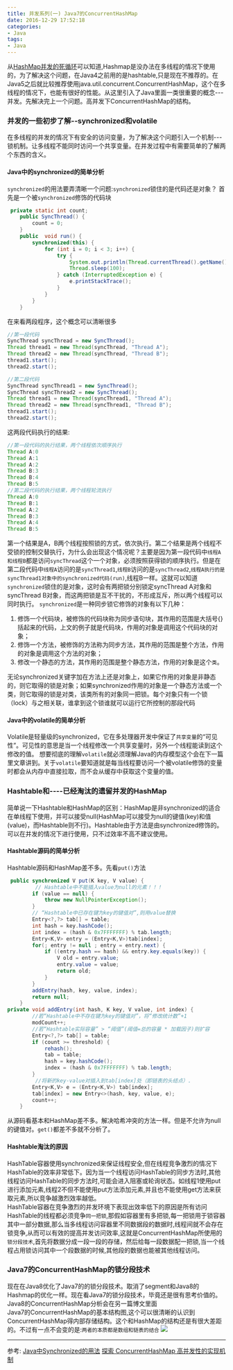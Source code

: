 ```yaml
---
title: 并发系列(一) Java7的ConcurrentHashMap 
date: 2016-12-29 17:52:18
categories: 
- Java
tags: 
- Java
---
```

从[HashMap并发的死循环](https://fluge.github.io/2016/12/15/HashMap%E5%B9%B6%E5%8F%91%E7%9A%84%E6%AD%BB%E5%BE%AA%E7%8E%AF/)可以知道,Hashmap是没办法在多线程的情况下使用的，为了解决这个问题，在Java4之前用的是hashtable,只是现在不推荐的。在Java5之后就比较推荐使用java.util.concurrent.ConcurrentHashMap，这个在多线程的情况下，也能有很好的性能。从这里引入了Java里面一类很重要的概念---并发。先解决完上一个问题。高并发下ConcurrentHashMap的结构。
### 并发的一些初步了解--synchronized和volatile  
在多线程的并发的情况下有安全的访问变量，为了解决这个问题引入一个机制---锁机制。让多线程不能同时访问一个共享变量。在并发过程中有需要简单的了解两个东西的含义。
#### Java中的synchronized的简单分析  
`synchronized`的用法要弄清晰一个问题:`synchronized`锁住的是代码还是对象？
首先是一个被`synchronized`修饰的代码块
<!--more-->

```java
 private static int count;
    public SyncThread() {
        count = 0;
    }
    public  void run() {
        synchronized(this) {
            for (int i = 0; i < 3; i++) {
                try {
                    System.out.println(Thread.currentThread().getName() + ":" + (count++));
                    Thread.sleep(100);
                } catch (InterruptedException e) {
                    e.printStackTrace();
                }
            }
        }
    }
```
在来看两段程序，这个概念可以清晰很多

```java
//第一段代码
SyncThread syncThread = new SyncThread();
Thread thread1 = new Thread(syncThread, "Thread A");
Thread thread2 = new Thread(syncThread, "Thread B");
thread1.start();
thread2.start();

//第二段代码
SyncThread syncThread1 = new SyncThread();
SyncThread syncThread2 = new SyncThread();
Thread thread1 = new Thread(syncThread1, "Thread A");
Thread thread2 = new Thread(syncThread1, "Thread B");
thread1.start();
thread2.start();
```
这两段代码执行的结果:

```java
//第一段代码的执行结果，两个线程依次顺序执行
Thread A:0 
Thread A:1 
Thread A:2  
Thread B:3 
Thread B:4 
Thread B:5 
//第二段代码的执行结果，两个线程轮流执行
Thread A:0 
Thread B:1 
Thread A:2 
Thread B:3 
Thread A:4 
Thread B:5 
```
第一个结果是A，B两个线程按照锁的方式，依次执行。第二个结果是两个线程不受锁的控制交替执行，为什么会出现这个情况呢？主要是因为第一段代码中`线程A和线程B`都是访问`syncThread`这个一个对象，必须按照获得锁的顺序执行。但是在第二段代码中`线程A`访问的是`syncThread1`,`线程B`访问的是`syncThread2`,`线程A执行的是syncThread1对象中的synchronized代码(run)`,线程B一样。这就可以知道`synchronized`锁住的是对象，这时会有两把锁分别锁定syncThread A对象和syncThread B对象，而这两把锁是互不干扰的，不形成互斥，所以两个线程可以同时执行。 
`synchronized`是一种同步锁它修饰的对象有以下几种： 
1. 修饰一个代码块，被修饰的代码块称为同步语句块，其作用的范围是大括号{}括起来的代码，上文的例子就是代码块，作用的对象是调用这个代码块的对象； 
2. 修饰一个方法，被修饰的方法称为同步方法，其作用的范围是整个方法，作用的对象是调用这个方法的对象； 
3. 修改一个静态的方法，其作用的范围是整个静态方法，作用的对象是这个`类`。  
 
无论synchronized关键字加在方法上还是对象上，如果它作用的对象是非静态的，则它取得的锁是对象；如果synchronized作用的对象是一个静态方法或一个类，则它取得的锁是对类，该类所有的对象同一把锁。每个对象只有一个锁（lock）与之相关联，谁拿到这个锁谁就可以运行它所控制的那段代码
#### Java中的volatile的简单分析
Volatile是轻量级的synchronized，它在多处理器开发中保证了`共享变量`的“可见性”。可见性的意思是当一个线程修改一个共享变量时，另外一个线程能读到这个修改的值。
想要彻底的理解`volatile`就必须理解Java的内存模型这个会在下一篇里文章讲到。关于`volatile`要知道就是每当线程要访问一个被volatile修饰的变量时都会从内存中直接拉取，而不会从缓存中获取这个变量的值。
### Hashtable和----已经淘汰的遗留并发的HashMap  
简单说一下Hashtable和HashMap的区别：HashMap是非synchronized的适合在单线程下使用，并可以接受null(HashMap可以接受为null的键值(key)和值(value)，而Hashtable则不行)。Hashtable由于方法是由synchronized修饰的。可以在并发的情况下进行使用，只不过效率不高不建议使用。
#### Hashtable源码的简单分析  
Hashtable源码和HashMap差不多。先看`put()`方法

```java
 public synchronized V put(K key, V value) {
         // Hashtable中不能插入value为null的元素！！！    
        if (value == null) {
            throw new NullPointerException();
        }
        // “Hashtable中已存在键为key的键值对”,则用value替换    
        Entry<?,?> tab[] = table;
        int hash = key.hashCode();
        int index = (hash & 0x7FFFFFFF) % tab.length;
        Entry<K,V> entry = (Entry<K,V>)tab[index];
        for(; entry != null ; entry = entry.next) {
            if ((entry.hash == hash) && entry.key.equals(key)) {
                V old = entry.value;
                entry.value = value;
                return old;
            }
        }
        addEntry(hash, key, value, index);
        return null;
    }
private void addEntry(int hash, K key, V value, int index) {
        //若“Hashtable中不存在键为key的键值对”，将“修改统计数”+1    
        modCount++;
        //若“Hashtable实际容量” > “阈值”(阈值=总的容量 * 加载因子)则扩容   
        Entry<?,?> tab[] = table;
        if (count >= threshold) {
            rehash();
            tab = table;
            hash = key.hashCode();
            index = (hash & 0x7FFFFFFF) % tab.length;
        }
         //将新的key-value对插入到tab[index]处（即链表的头结点）.
        Entry<K,V> e = (Entry<K,V>) tab[index];
        tab[index] = new Entry<>(hash, key, value, e);
        count++;
    }
```
从源码看基本和HashMap差不多。解决哈希冲突的方法一样。但是不允许为null的键值对。`get()`都差不多就不分析了。  
#### Hashtable淘汰的原因
HashTable容器使用synchronized来保证线程安全,但在线程竞争激烈的情况下HashTable的效率非常低下。因为当一个线程访问HashTable的同步方法时,其他线程访问HashTable的同步方法时,可能会进入阻塞或轮询状态。如线程1使用put进行添加元素,线程2不但不能使用put方法添加元素,并且也不能使用get方法来获取元素,所以竞争越激烈效率越低。  
HashTable容器在竞争激烈的并发环境下表现出效率低下的原因是所有访问HashTable的线程都必须竞争`同一把锁`,那假如容器里有多把锁,每一把锁用于锁容器其中一部分数据,那么当多线程访问容器里不同数据段的数据时,线程间就不会存在锁竞争,从而可以有效的提高并发访问效率,这就是ConcurrentHashMap所使用的`锁分段技术`,首先将数据分成一段一段的存储，然后给每一段数据配一把锁,当一个线程占用锁访问其中一个段数据的时候,其他段的数据也能被其他线程访问。  
### Java7的ConcurrentHashMap的锁分段技术  
现在在Java8优化了Java7的的锁分段技术。取消了segment和Java8的Hashmap的优化一样。现在看Java7的锁分段技术，毕竟还是很有思考价值的。Java8的ConcurrentHashMap分析会在另一篇博文里面  
Java7的ConcurrentHashMap的基本结构图,这个可以很清晰的认识到ConcurrentHashMap得内部存储结构。这个和HashMap的结构还是有很大差距的。不过有一点不会变的是:`两者的本质都是数组和链表的结合`
![](http://ofa8x9gy9.bkt.clouddn.com/Java7%E7%9A%84ConcurrentHashMap.png)






----  
参考:
[Java中Synchronized的用法](http://blog.csdn.net/luoweifu/article/details/46613015)
[探索 ConcurrentHashMap 高并发性的实现机制](https://www.ibm.com/developerworks/cn/java/java-lo-concurrenthashmap/)